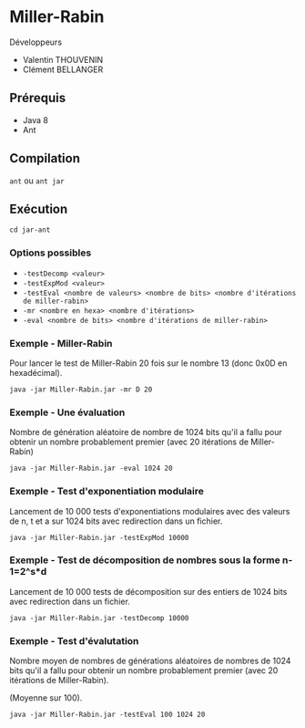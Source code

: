 # Miller-Rabin

Développeurs

* Valentin THOUVENIN
* Clément BELLANGER

## Prérequis

* Java 8
* Ant

## Compilation

```ant``` ou ```ant jar```

## Exécution

```cd jar-ant```

### Options possibles

* ```-testDecomp <valeur>```
* ```-testExpMod <valeur>```
* ```-testEval <nombre de valeurs> <nombre de bits> <nombre d'itérations de miller-rabin>```
* ```-mr <nombre en hexa> <nombre d'itérations>```
* ```-eval <nombre de bits> <nombre d'itérations de miller-rabin>```

### Exemple - Miller-Rabin

Pour lancer le test de Miller-Rabin 20 fois sur le nombre 13 (donc 0x0D en hexadécimal).

```java -jar Miller-Rabin.jar -mr D 20```

### Exemple - Une évaluation

Nombre de génération aléatoire de nombre de 1024 bits qu'il a fallu pour obtenir un nombre probablement premier (avec 20 itérations de Miller-Rabin)

```java -jar Miller-Rabin.jar -eval 1024 20```


### Exemple - Test d'exponentiation modulaire

Lancement de 10 000 tests d'exponentiations modulaires avec des valeurs de n, t et a sur 1024 bits avec redirection dans un fichier.

```java -jar Miller-Rabin.jar -testExpMod 10000```

### Exemple - Test de décomposition de nombres sous la forme n-1=2^s*d

Lancement de 10 000 tests de décomposition sur des entiers de 1024 bits avec redirection dans un fichier.

```java -jar Miller-Rabin.jar -testDecomp 10000```

### Exemple - Test d'évalutation

Nombre moyen de nombres de générations aléatoires de nombres de 1024 bits qu'il a fallu pour obtenir un nombre probablement premier (avec 20 itérations de Miller-Rabin).

(Moyenne sur 100).

```java -jar Miller-Rabin.jar -testEval 100 1024 20```